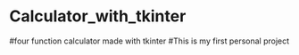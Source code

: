 # Calculator_with_tkinter
#four function calculator made with tkinter
#This is my first personal project
